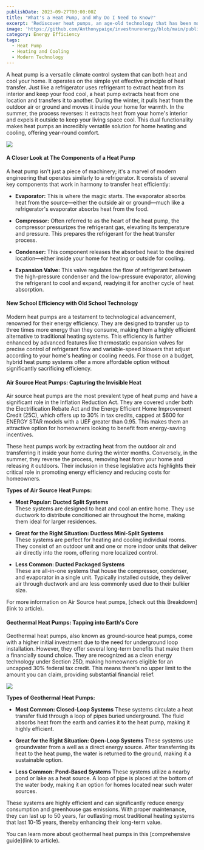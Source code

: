 ```yaml
---
publishDate: 2023-09-27T00:00:00Z
title: "What's a Heat Pump, and Why Do I Need to Know?"
excerpt: 'Rediscover heat pumps, an age-old technology that has been modernized to provide both heating and cooling solutions for your home.'
image: 'https://github.com/Anthonypaige/investnurenergy/blob/main/public/images/cover-art/HPQ-1-cover-art.png?raw=true'
category: Energy Efficiency
tags:
  - Heat Pump
  - Heating and Cooling
  - Modern Technology
---
```


A heat pump is a versatile climate control system that can both heat and cool your home. It operates on the simple yet effective principle of heat transfer. Just like a refrigerator uses refrigerant to extract heat from its interior and keep your food cool, a heat pump extracts heat from one location and transfers it to another. During the winter, it pulls heat from the outdoor air or ground and moves it inside your home for warmth. In the summer, the process reverses: it extracts heat from your home's interior and expels it outside to keep your living space cool. This dual functionality makes heat pumps an incredibly versatile solution for home heating and cooling, offering year-round comfort.

![](/images/vector-heat-pump-system.jpg)

#### **A Closer Look at The Components of a Heat Pump**

A heat pump isn't just a piece of machinery; it's a marvel of modern engineering that operates similarly to a refrigerator. It consists of several key components that work in harmony to transfer heat efficiently:

- **Evaporator:** This is where the magic starts. The evaporator absorbs heat from the source—either the outside air or ground—much like a refrigerator's evaporator absorbs heat from the food.

- **Compressor:** Often referred to as the heart of the heat pump, the compressor pressurizes the refrigerant gas, elevating its temperature and pressure. This prepares the refrigerant for the heat transfer process.

- **Condenser:** This component releases the absorbed heat to the desired location—either inside your home for heating or outside for cooling.

- **Expansion Valve:** This valve regulates the flow of refrigerant between the high-pressure condenser and the low-pressure evaporator, allowing the refrigerant to cool and expand, readying it for another cycle of heat absorption.

#### **New School Efficiency with Old School Technology**

Modern heat pumps are a testament to technological advancement, renowned for their energy efficiency. They are designed to transfer up to three times more energy than they consume, making them a highly efficient alternative to traditional heating systems. This efficiency is further enhanced by advanced features like thermostatic expansion valves for precise control of refrigerant flow and variable-speed blowers that adjust according to your home's heating or cooling needs. For those on a budget, hybrid heat pump systems offer a more affordable option without significantly sacrificing efficiency.

#### **Air Source Heat Pumps: Capturing the Invisible Heat**

Air source heat pumps are the most prevalent type of heat pump and have a significant role in the Inflation Reduction Act. They are covered under both the Electrification Rebate Act and the Energy Efficient Home Improvement Credit (25C), which offers up to 30% in tax credits, capped at $600 for ENERGY STAR models with a UEF greater than 0.95. This makes them an attractive option for homeowners looking to benefit from energy-saving incentives.

These heat pumps work by extracting heat from the outdoor air and transferring it inside your home during the winter months. Conversely, in the summer, they reverse the process, removing heat from your home and releasing it outdoors. Their inclusion in these legislative acts highlights their critical role in promoting energy efficiency and reducing costs for homeowners.

**Types of Air Source Heat Pumps:**

- **Most Popular: Ducted Split Systems**\
  These systems are designed to heat and cool an entire home. They use ductwork to distribute conditioned air throughout the home, making them ideal for larger residences.

- **Great for the Right Situation: Ductless Mini-Split Systems**\
  These systems are perfect for heating and cooling individual rooms. They consist of an outdoor unit and one or more indoor units that deliver air directly into the room, offering more localized control.

- **Less Common: Ducted Packaged Systems**\
  These are all-in-one systems that house the compressor, condenser, and evaporator in a single unit. Typically installed outside, they deliver air through ductwork and are less commonly used due to their bulkier size.

For more information on Air Source heat pumps, [check out this Breakdown](link to article).

#### **Geothermal Heat Pumps: Tapping into Earth's Core**

Geothermal heat pumps, also known as ground-source heat pumps, come with a higher initial investment due to the need for underground loop installation. However, they offer several long-term benefits that make them a financially sound choice. They are recognized as a clean energy technology under Section 25D, making homeowners eligible for an uncapped 30% federal tax credit. This means there's no upper limit to the amount you can claim, providing substantial financial relief.

![](/images/Geo%20-1%20in%20article%20imahe.png)

**Types of Geothermal Heat Pumps:**

- **Most Common: Closed-Loop Systems**
  These systems circulate a heat transfer fluid through a loop of pipes buried underground. The fluid absorbs heat from the earth and carries it to the heat pump, making it highly efficient.

- **Great for the Right Situation: Open-Loop Systems**
  These systems use groundwater from a well as a direct energy source. After transferring its heat to the heat pump, the water is returned to the ground, making it a sustainable option.

- **Less Common: Pond-Based Systems**
  These systems utilize a nearby pond or lake as a heat source. A loop of pipe is placed at the bottom of the water body, making it an option for homes located near such water sources.

These systems are highly efficient and can significantly reduce energy consumption and greenhouse gas emissions. With proper maintenance, they can last up to 50 years, far outlasting most traditional heating systems that last 10-15 years, thereby enhancing their long-term value.

You can learn more about geothermal heat pumps in this [comprehensive guide](link to article).

